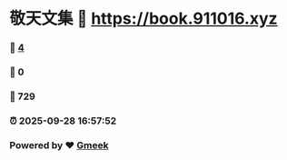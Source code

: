 # 敬天文集 :link: https://book.911016.xyz 
### :page_facing_up: [4](https://book.911016.xyz/tag.html) 
### :speech_balloon: 0 
### :hibiscus: 729 
### :alarm_clock: 2025-09-28 16:57:52 
### Powered by :heart: [Gmeek](https://github.com/Meekdai/Gmeek)
